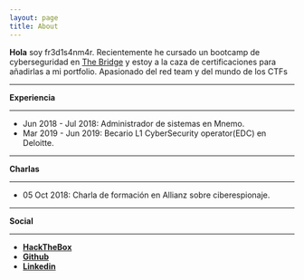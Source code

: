 ```yaml
---
layout: page
title: About
---
```


**Hola** soy fr3d1s4nm4r. Recientemente he cursado un bootcamp de cyberseguridad en [The Bridge](https://www.thebridge.tech/) y estoy a la caza de certificaciones para añadirlas a mi portfolio. Apasionado del red team y del mundo de los CTFs

---
**Experiencia**

---

* Jun 2018 - Jul 2018: Administrador de sistemas en Mnemo.
* Mar 2019 - Jun 2019: Becario L1 CyberSecurity operator(EDC) en Deloitte.

---
**Charlas**

---

* 05 Oct 2018: Charla de formación en Allianz sobre ciberespionaje.

---
**Social**

---

* [**HackTheBox**](https://www.hackthebox.eu/profile/231883) 
* [**Github**](https://github.com/fredisanmar/)
* [**Linkedin**](https://www.linkedin.com/in/fr3d1s4nm4r/)


